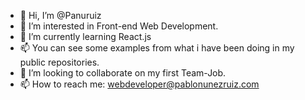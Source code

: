 - 👋 Hi, I’m @Panuruiz
- 👀 I’m interested in Front-end Web Development.
- 🌱 I’m currently learning React.js
- 📫 You can see some examples from what i have been doing in my public repositories.
- 💞️ I’m looking to collaborate on my first Team-Job.
- 📫 How to reach me: webdeveloper@pablonunezruiz.com

<!---
Panuruiz/Panuruiz is a ✨ special ✨ repository because its `README.md` (this file) appears on your GitHub profile.
You can click the Preview link to take a look at your changes.
--->
